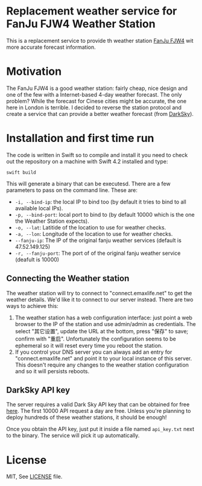 Replacement weather service for FanJu FJW4 Weather Station
==========================================================

This is a replacement service to provide th weather station [FanJu FJW4](https://www.aliexpress.com/wholesale?catId=0&initiative_id=SB_20190304065325&SearchText=FanJu+FJW4)
wit more accurate forecast information.

# Motivation
The FanJu FJW4 is a good weather station: fairly cheap, nice design and one of the few with a Internet-based 4-day weather forecast.
The only problem? While the forecast for Cinese cities might be accurate, the one here in London is terrible.
I decided to reverse the station protocol and create a service that can provide a better weather forecast (from [DarkSky](https://darksky.net/)).

# Installation and first time run
The code is written in Swift so to compile and install it you need to check out the repository on a machine with Swift 4.2 installed and
type:

```
swift build
```

This will generate a binary that can be executesd. There are a few parameters to pass on the command line.
These are:

* `-i, --bind-ip`: the local IP to bind too (by default it tries to bind to all available local IPs).
* `-p, --bind-port`: local port to bind to (by default 10000 which is the one the Weather Station expects).
* `-o, --lat`: Latitide of the location to use for weather checks.
* `-a, --lon`: Longitude of the location to use for weather checks.
* `--fanju-ip`: The IP of the original fanju weather services (default is 47.52.149.125)
* `-r, --fanju-port`: The port of of the original fanju weather service (deafult is 10000)

## Connecting the Weather station
The weather station will try to connect to "connect.emaxlife.net" to get the weather details. We'd like it to connect to our server instead.
There are two ways to achieve this:

1. The weather station has a web configuration interface: just point a web browser to the IP of the station and use admin/admin as credentials.
   The select "其它设置", update the URL at the bottom, press "保存" to save; confirm with "重启". Unfortunately the configuration seems to be
   ephemeral so it will reset every time you reboot the station.
2. If you control your DNS server you can always add an entry for "connect.emaxlife.net" and point it to your local instance of this server.
   This doesn't require any changes to the weather station configuration and so it will persists reboots.

## DarkSky API key
The server requires a valid Dark Sky API key that can be obtained for free [here](https://darksky.net/dev). The first 10000 API request a day 
are free. Unless you're planning to deploy hundreds of these weather stations, it should be enough!

Once you obtain the API key, just put it inside a file named `api_key.txt` next to the binary. The service will pick it up automatically.

# License
MIT, See [LICENSE](LICENSE) file.
